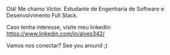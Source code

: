 Olá! Me chamo Victor. Estudante de Engenharia de Software e Desenvolvimento Full Stack. 

Caso tenha interesse, visite meu linkedIn:
https://www.linkedin.com/in/alves342/

Vamos nos conectar?
See you around ;)
